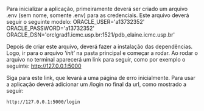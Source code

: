 Para inicializar a aplicação, primeiramente deverá ser criado um arquivo .env (sem nome, somente .env) para as credenciais. Este arquivo deverá seguir o seguinte modelo:
	ORACLE_USER='a13732352'
ORACLE_PASSWORD='a13732352'
ORACLE_DSN='orclgrad1.icmc.usp.br:1521/pdb_elaine.icmc.usp.br'

Depois de criar este arquivo, deverá fazer a instalação das dependências. Logo, ir para o arquivo ‘_init_’ na pasta principal e começar a rodar. Ao rodar o arquivo no terminal aparecerá um link para seguir, como por exemplo o seguinte:
http://127.0.0.1:5000

Siga para este link, que levará a uma página de erro inicialmente. Para usar a aplicação deverá adicionar um /login no final da url, como mostrado a seguir:

	http://127.0.0.1:5000/login 

